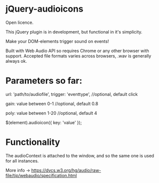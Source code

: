jQuery-audioicons
=================

Open licence.


This jQuery plugin is in development, but functional in it's simplicity.

Make your DOM-elements trigger sound on events!

Built with Web Audio API so requires Chrome or any other browser with support.
Accepted file formats varies across browsers, .wav is generally always ok.


Parameters so far:
=================

url: 'path/to/audiofile',
trigger: 'eventtype', //optional, default click

gain: value between 0-1 //optional, default 0.8

poly: value between 1-20 //optional, default 4

$(element).audioicon({
key: 'value'
});

Functionality
=================

The audioContext is attached to the window, and so the same one is used for all instances.

More info -> https://dvcs.w3.org/hg/audio/raw-file/tip/webaudio/specification.html
